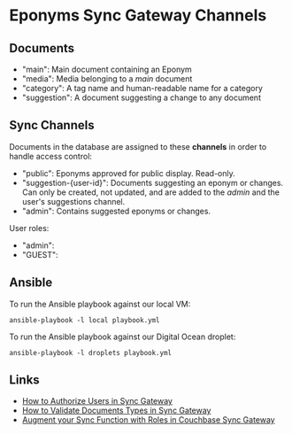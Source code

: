 Eponyms Sync Gateway Channels
=============================

Documents
---------

- "main": Main document containing an Eponym
- "media": Media belonging to a _main_ document
- "category": A tag name and human-readable name for a category
- "suggestion": A document suggesting a change to any document


Sync Channels
-------------

Documents in the database are assigned to these **channels** in order to handle access control:

- "public": Eponyms approved for public display. Read-only.
- "suggestion-{user-id}": Documents suggesting an eponym or changes. Can only be created, not updated, and are added to the _admin_ and the user's suggestions channel.
- "admin": Contains suggested eponyms or changes.

User roles:

- "admin": 
- "GUEST":


Ansible
-------

To run the Ansible playbook against our local VM:

    ansible-playbook -l local playbook.yml

To run the Ansible playbook against our Digital Ocean droplet:

    ansible-playbook -l droplets playbook.yml


Links
-----

- [How to Authorize Users in Sync Gateway](http://blog.couchbase.com/2016/january/how-to-authorize-users-in-sync-gateway)
- [How to Validate Documents Types in Sync Gateway](http://blog.couchbase.com/2016/january/how-to-validate-documents-types-in-sync-gateway)
- [Augment your Sync Function with Roles in Couchbase Sync Gateway](http://blog.couchbase.com/2016/january/augment-your-sync-function-with-roles-in-couchbase-sync-gateway)
